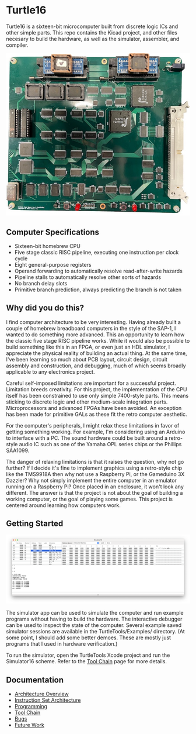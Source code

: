 # Turtle16

Turtle16 is a sixteen-bit microcomputer built from discrete logic ICs and other simple parts. This repo contains the Kicad project, and other files necesary to build the hardware, as well as the simulator, assembler, and compiler.

[![Photo of Turtle16 CPU](Documentation/Turtle16_Rev_B_Photo_Small.jpg?raw=true "Photo of Turtle16 CPU")](Documentation/Turtle16_Rev_B_Photo.jpg)


## Computer Specifications

* Sixteen-bit homebrew CPU
* Five stage classic RISC pipeline, executing one instruction per clock cycle
* Eight general-purpose registers
* Operand forwarding to automatically resolve read-after-write hazards
* Pipeline stalls to automatically resolve other sorts of hazards
* No branch delay slots
* Primitive branch prediction, always predicting the branch is not taken


## Why did you do this?

I find computer architecture to be very interesting. Having already built a couple of homebrew breadboard computers in the style of the SAP-1, I wanted to do something more advanced. This an opportunity to learn how the classic five stage RISC pipeline works. While it would also be possible to build something like this in an FPGA, or even just an HDL simulator, I appreciate the physical reality of building an actual thing. At the same time, I've been learning so much about PCB layout, circuit design, circuit assembly and construction, and debugging, much of which seems broadly applicable to any electronics project.

Careful self-imposed limitations are important for a successful project. Limitation breeds creativity. For this project, the implementation of the CPU itself has been constrained to use only simple 7400-style parts. This means sticking to discrete logic and other medium-scale integration parts. Microprocessors and advanced FPGAs have been avoided. An exception has been made for primitive GALs as these fit the retro computer aesthetic.

For the computer's peripherals, I might relax these limitations in favor of getting something working. For example, I'm considering using an Arduino to interface with a PC. The sound hardware could be built around a retro-style audio IC such as one of the Yamaha OPL series chips or the Phillips SAA1099.

The danger of relaxing limitations is that it raises the question, why not go further? If I decide it's fine to implement graphics using a retro-style chip like the TMS9918A then why not use a Raspberry Pi, or the Gameduino 3X Dazzler? Why not simply implement the entire computer in an emulator running on a Raspberry Pi? Once placed in an enclosure, it won't look any different. The answer is that the project is not about the goal of building a working computer, or the goal of playing some games. This project is centered around learning how computers work.


## Getting Started

![Simulator16 Screen Shot](TurtleTools/ScreenShots/Simulator16.png?raw=true "Simulator16 Screen Shot")

The simulator app can be used to simulate the computer and run example programs without having to build the hardware. The interactive debugger can be used to inspect the state of the computer. Several example saved simulator sessions are available in the TurtleTools/Examples/ directory. (At some point, I should add some better demoes. These are mostly just programs that I used in hardware verification.)

To run the simulator, open the TurtleTools Xcode project and run the Simulator16 scheme. Refer to the [Tool Chain](Documentation/TurtleTools.md) page for more details.


## Documentation

* [Architecture Overview](Documentation/Architecture.md)
* [Instruction Set Architecture](Documentation/ISA.md)
* [Programming](Documentation/Programming.md)
* [Tool Chain](Documentation/TurtleTools.md)
* [Bugs](Documentation/Bugs.md)
* [Future Work](Documentation/Future.md)
